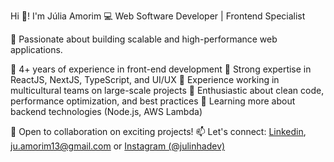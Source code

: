 Hi 👋! I'm Júlia Amorim
💻 Web Software Developer | Frontend Specialist

🚀 Passionate about building scalable and high-performance web applications.

🔹 4+ years of experience in front-end development
🔹 Strong expertise in ReactJS, NextJS, TypeScript, and UI/UX
🔹 Experience working in multicultural teams on large-scale projects
🔹 Enthusiastic about clean code, performance optimization, and best practices
🔹 Learning more about backend technologies (Node.js, AWS Lambda)

📌 Open to collaboration on exciting projects!
📫 Let's connect: <a href="https://www.linkedin.com/in/julinha-amorim/">Linkedin</a>, [ju.amorim13@gmail.com](ju.amorim13@gmail.com) or <a href="https://www.instagram.com/julinhadev/">Instagram (@julinhadev) </a>
